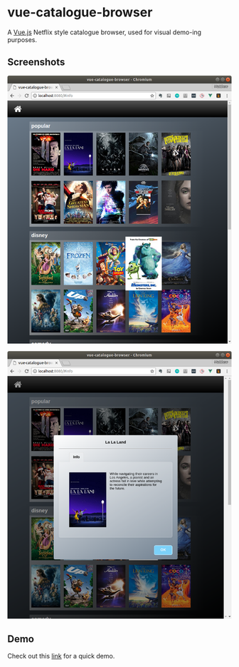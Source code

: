 # vue-catalogue-browser

A [Vue.js](https://vuejs.org/) Netflix style catalogue browser, used for visual demo-ing purposes.

## Screenshots

![Browse](https://github.com/lucas-matt/vue-catalogue-browser/raw/master/static/images/Screenshot%20from%202018-06-03%2017-20-05.png)

![Detail](https://github.com/lucas-matt/vue-catalogue-browser/raw/master/static/images/Screenshot%20from%202018-06-03%2018-01-00.png)

## Demo

Check out this [link](http://lucasmatt.com/static/vue-catalogue-browser/) for a quick demo.

